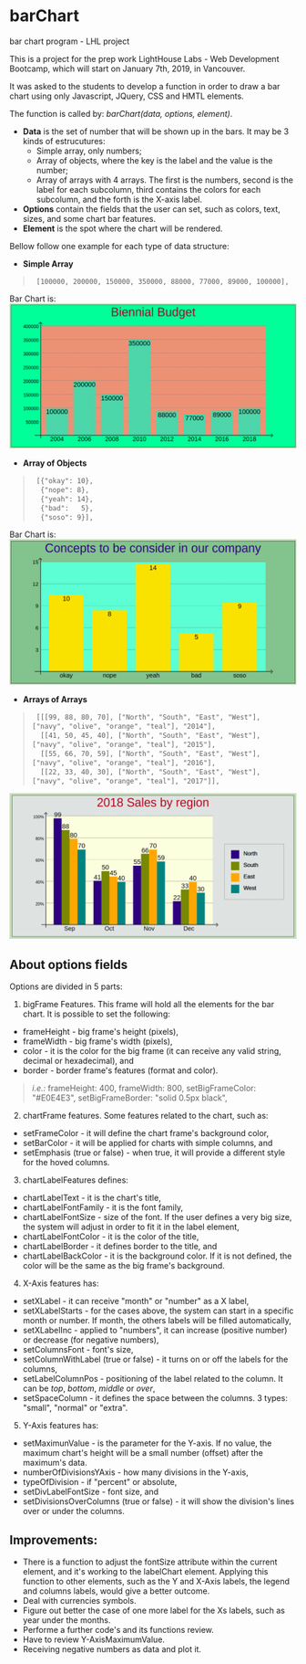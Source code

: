 # barChart
bar chart program - LHL project

This is a project for the prep work LightHouse Labs - Web Development Bootcamp, which will start on January 7th, 2019, in Vancouver.

It was asked to the students to develop a function in order to draw a bar chart using only Javascript, JQuery, CSS and HMTL elements.


The function is called by: *barChart(data, options, element)*.
- **Data** is the set of number that will be shown up in the bars. It may be 3 kinds of estrucutures:
  * Simple array, only numbers;
  * Array of objects, where the key is the label and the value is the number;
  * Array of arrays with 4 arrays. The first is the numbers, second is the label for each subcolumn,
      third contains the colors for each subcolumn, and the forth is the X-axis label.
- **Options** contain the fields that the user can set, such as colors, text, sizes, and some chart bar features.
- **Element** is the spot where the chart will be rendered.

Bellow follow one example for each type of data structure:
* **Simple Array** 
>      [100000, 200000, 150000, 350000, 88000, 77000, 89000, 100000],

Bar Chart is:
![Simple Array](pictures/picture3.png)



* **Array of Objects**
>      [{"okay": 10},
>       {"nope": 8},
>       {"yeah": 14},
>       {"bad":   5},
>       {"soso": 9}],

Bar Chart is:        
![Arrays of Objects](pictures/picture2.png)



* **Arrays of Arrays**
>      [[[99, 88, 80, 70], ["North", "South", "East", "West"], ["navy", "olive", "orange", "teal"], "2014"],
>       [[41, 50, 45, 40], ["North", "South", "East", "West"], ["navy", "olive", "orange", "teal"], "2015"],
>       [[55, 66, 70, 59], ["North", "South", "East", "West"], ["navy", "olive", "orange", "teal"], "2016"],
>       [[22, 33, 40, 30], ["North", "South", "East", "West"], ["navy", "olive", "orange", "teal"], "2017"]],      
        
![Arrays of Arrays](pictures/picture1.png)



## About options fields
Options are divided in 5 parts:
1. bigFrame Features. This frame will hold all the elements for the bar chart.
It is possible to set the following:
  * frameHeight - big frame's height (pixels),
  * frameWidth - big frame's width (pixels),
  * color - it is the color for the big frame (it can receive any valid string, decimal or hexadecimal), and
  * border - border frame's features (format and color).
>  *i.e.:*
>      frameHeight: 400, frameWidth: 800,
>      setBigFrameColor: "#E0E4E3", setBigFrameBorder: "solid 0.5px black",

2. chartFrame features. Some features related to the chart, such as:
  * setFrameColor - it will define the chart frame's background color,
  * setBarColor - it will be applied for charts with simple columns, and
  * setEmphasis (true or false) - when true, it will provide a different style for the hoved columns.

3. chartLabelFeatures defines:
  * chartLabelText - it is the chart's title,
  * chartLabelFontFamily - it is the font family,
  * chartLabelFontSize - size of the font. If the user defines a very big size, the system will adjust in order to fit it in the label element,
  * chartLabelFontColor - it is the color of the title,
  * chartLabelBorder - it defines border to the title, and
  * chartLabelBackColor - it is the background color. If it is not defined, the color will be the same as the big frame's background.

4. X-Axis features has:
  * setXLabel - it can receive "month" or "number" as a X label,
  * setXLabelStarts - for the cases above, the system can start in a specific month or number. If month, the others labels will be filled automatically,
  * setXLabelInc - applied to "numbers", it can increase (positive number) or decrease (for negative numbers),
  * setColumnsFont - font's size,
  * setColumnWithLabel (true or false) - it turns on or off the labels for the columns,
  * setLabelColumnPos - positioning of the label related to the column. It can be *top*, *bottom*, *middle* or *over*,
  * setSpaceColumn - it defines the space between the columns. 3 types: "small", "normal" or "extra".

5. Y-Axis features has:
  * setMaximunValue - is the parameter for the Y-axis. If no value, the maximum chart's height will be a small number (offset) after the maximum's data.
  * numberOfDivisionsYAxis - how many divisions in the Y-axis,
  * typeOfDivision - if "percent" or absolute,
  * setDivLabelFontSize - font size, and
  * setDivisionsOverColumns (true or false) - it will show the division's lines over or under the columns.




## Improvements:
* There is a function to adjust the fontSize attribute within the current element, and it's working to the labelChart element. Applying this function to other elements, such as the Y and X-Axis labels, the legend and columns labels, would give a better outcome.
* Deal with currencies symbols.
* Figure out better the case of one more label for the Xs labels, such as year under the months.
* Performe a further code's and its functions review.
* Have to review Y-AxisMaximumValue.
* Receiving negative numbers as data and plot it.

